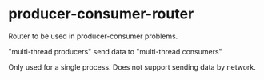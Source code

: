 # producer-consumer-router

Router to be used in producer-consumer problems.

"multi-thread producers" send data to "multi-thread consumers"

Only used for a single process.
Does not support sending data by network.
